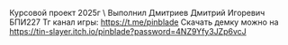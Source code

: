 Курсовой проект 2025г \\
Выполнил Дмитриев Дмитрий Игоревич БПИ227
Тг канал игры: https://t.me/pinblade
Скачать демку можно на https://tin-slayer.itch.io/pinblade?password=4NZ9Yfy3JZp6vcJ
